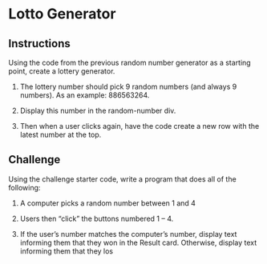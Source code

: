 # Lotto Generator

## Instructions

Using the code from the previous random number generator as a starting point, create a lottery generator.

1. The lottery number should pick 9 random numbers (and always 9 numbers). As an example: 886563264.

2. Display this number in the random-number div.

3. Then when a user clicks again, have the code create a new row with the latest number at the top.

## Challenge

Using the challenge starter code, write a program that does all of the following:

1. A computer picks a random number between 1 and 4

2. Users then “click” the buttons numbered 1 – 4.

3. If the user’s number matches the computer’s number, display text informing them that they won in the Result card. Otherwise, display text informing them that they los
